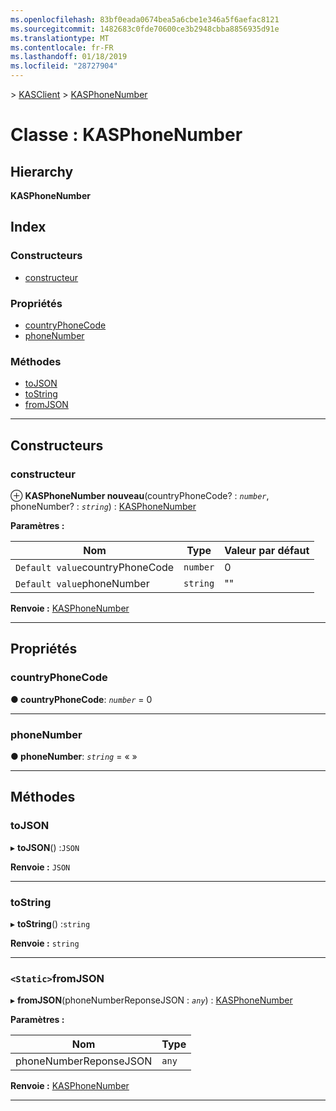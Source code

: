 ```yaml
---
ms.openlocfilehash: 83bf0eada0674bea5a6cbe1e346a5f6aefac8121
ms.sourcegitcommit: 1482683c0fde70600ce3b2948cbba8856935d91e
ms.translationtype: MT
ms.contentlocale: fr-FR
ms.lasthandoff: 01/18/2019
ms.locfileid: "28727904"
---
```

[](../README.md) > [KASClient](../modules/kasclient.md) > [KASPhoneNumber](../classes/kasclient.kasphonenumber.md)

# <a name="class-kasphonenumber"></a>Classe : KASPhoneNumber

## <a name="hierarchy"></a>Hierarchy

**KASPhoneNumber**

## <a name="index"></a>Index

### <a name="constructors"></a>Constructeurs

* [constructeur](kasclient.kasphonenumber.md#constructor)
### <a name="properties"></a>Propriétés

* [countryPhoneCode](kasclient.kasphonenumber.md#countryphonecode)
* [phoneNumber](kasclient.kasphonenumber.md#phonenumber)
### <a name="methods"></a>Méthodes

* [toJSON](kasclient.kasphonenumber.md#tojson)
* [toString](kasclient.kasphonenumber.md#tostring)
* [fromJSON](kasclient.kasphonenumber.md#fromjson)

---

## <a name="constructors"></a>Constructeurs

<a id="constructor"></a>

###  <a name="constructor"></a>constructeur

⊕ **KASPhoneNumber nouveau**(countryPhoneCode? : *`number`*, phoneNumber? : *`string`*) : [KASPhoneNumber](kasclient.kasphonenumber.md)

**Paramètres :**

| Nom | Type | Valeur par défaut |
| ------ | ------ | ------ |
| `Default value`countryPhoneCode | `number` | 0 |
| `Default value`phoneNumber | `string` | &quot;&quot; |

**Renvoie :** [KASPhoneNumber](kasclient.kasphonenumber.md)

___

## <a name="properties"></a>Propriétés

<a id="countryphonecode"></a>

###  <a name="countryphonecode"></a>countryPhoneCode

**● countryPhoneCode**: *`number`* = 0

___

<a id="phonenumber"></a>

###  <a name="phonenumber"></a>phoneNumber

**● phoneNumber**: *`string`* = « »

___

## <a name="methods"></a>Méthodes

<a id="tojson"></a>

###  <a name="tojson"></a>toJSON

▸ **toJSON**() :`JSON`

**Renvoie :** `JSON`

___

<a id="tostring"></a>

###  <a name="tostring"></a>toString

▸ **toString**() :`string`

**Renvoie :** `string`

___

<a id="fromjson"></a>

### <a name="static-fromjson"></a>`<Static>`fromJSON

▸ **fromJSON**(phoneNumberReponseJSON : *`any`*) : [KASPhoneNumber](kasclient.kasphonenumber.md)

**Paramètres :**

| Nom | Type |
| ------ | ------ |
| phoneNumberReponseJSON | `any` |

**Renvoie :** [KASPhoneNumber](kasclient.kasphonenumber.md)

___

